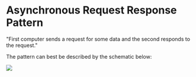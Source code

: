 # Asynchronous Request Response Pattern

"First computer sends a request for some data and the second responds to the request."

The pattern can best be described by the schematic below:

![](./../../img/async_request_response_pattern.jpeg)